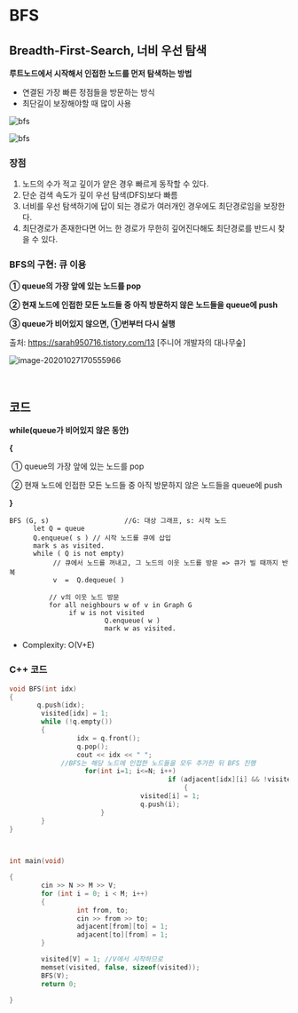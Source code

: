 # BFS

## Breadth-First-Search, 너비 우선 탐색

**루트노드에서 시작해서 인접한 노드를 먼저 탐색하는 방법**

- 연결된 가장 빠른 정점들을 방문하는 방식 
- 최단길이 보장해야할 때 많이 사용

![bfs](https://t1.daumcdn.net/cfile/tistory/216E924B5858D62B37)


![bfs](https://img1.daumcdn.net/thumb/R1280x0/?scode=mtistory2&fname=https%3A%2F%2Fblog.kakaocdn.net%2Fdn%2FbLMK90%2FbtqKrJ9aUXI%2FhvWf1krFJb6R0WlIKx1Vk0%2Fimg.gif)

### 장점

1. 노드의 수가 적고 깊이가 얕은 경우 빠르게 동작할 수 있다.
2. 단순 검색 속도가 깊이 우선 탐색(DFS)보다 빠름
3. 너비를 우선 탐색하기에 답이 되는 경로가 여러개인 경우에도 최단경로임을 보장한다.
4. 최단경로가 존재한다면 어느 한 경로가 무한히 깊어진다해도 최단경로를 반드시 찾을 수 있다.



### BFS의 구현: 큐 이용 

**① queue의 가장 앞에 있는 노드를 pop** 

**② 현재 노드에 인접한 모든 노드들 중 아직 방문하지 않은 노드들을 queue에 push**

**③ queue가 비어있지 않으면, ①번부터 다시 실행**

출처: https://sarah950716.tistory.com/13 [주니어 개발자의 대나무숲]



![image-20201027170555966](https://gmlwjd9405.github.io/images/algorithm-dfs-vs-bfs/bfs-example.png)

<br>


## 코드

**while(queue가 비어있지 않은 동안)**

**{**

​	① queue의 가장 앞에 있는 노드를 pop 

​	② 현재 노드에 인접한 모든 노드들 중 아직 방문하지 않은 노드들을 queue에 push

**}**



```
BFS (G, s)                   //G: 대상 그래프, s: 시작 노드
      let Q = queue
      Q.enqueue( s ) // 시작 노드를 큐에 삽입 
      mark s as visited.
      while ( Q is not empty)
           // 큐에서 노드를 꺼내고, 그 노드의 이웃 노드를 방문 => 큐가 빌 때까지 반복
           v  =  Q.dequeue( )

          // v의 이웃 노드 방문 
          for all neighbours w of v in Graph G
               if w is not visited 
                        Q.enqueue( w )             
                        mark w as visited.
```

* Complexity: O(V+E)



### C++ 코드

```c++
void BFS(int idx)
{
       q.push(idx);
        visited[idx] = 1;
        while (!q.empty())
        {
                 idx = q.front();
                 q.pop();
                 cout << idx << " ";
             //BFS는 해당 노드에 인접한 노드들을 모두 추가한 뒤 BFS 진행
	               for(int i=1; i<=N; i++)
										if (adjacent[idx][i] && !visited[i])
											{
                                 visited[i] = 1;
                                 q.push(i);
                       }
        }
}

 

int main(void)

{
        cin >> N >> M >> V;
        for (int i = 0; i < M; i++)
        {
                 int from, to;
                 cin >> from >> to;
                 adjacent[from][to] = 1;
                 adjacent[to][from] = 1;
        }

        visited[V] = 1; //V에서 시작하므로
        memset(visited, false, sizeof(visited));
        BFS(V);
        return 0;

}

```

